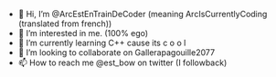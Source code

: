 - 👋 Hi, I’m @ArcEstEnTrainDeCoder (meaning ArcIsCurrentlyCoding (translated from french)) 
- 👀 I’m interested in me. (100% ego)
- 🌱 I’m currently learning C++ cause its c o o l
- 💞️ I’m looking to collaborate on Gallerapagouille2077
- 📫 How to reach me @est_bow on twitter (I followback)

<!---
ArcEstEnTrainDeCoder/ArcEstEnTrainDeCoder is a ✨ special ✨ repository because its `README.md` (this file) appears on your GitHub profile.
You can click the Preview link to take a look at your changes.
--->
